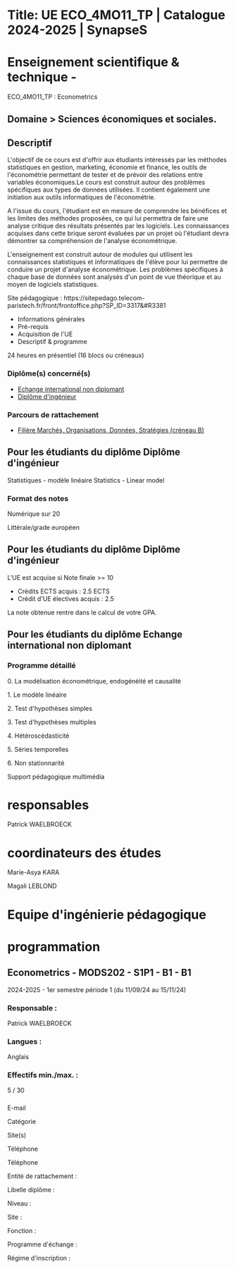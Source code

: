 # Title: UE ECO_4MO11_TP | Catalogue 2024-2025 | SynapseS

#  [ ](/catalogue/2024-2025) Enseignement scientifique & technique \-
ECO_4MO11_TP : Econometrics

## Domaine > Sciences économiques et sociales.

## Descriptif

  
L'objectif de ce cours est d'offrir aux étudiants intéressés par les méthodes
statistiques en gestion, marketing, économie et finance, les outils de
l'économétrie permettant de tester et de prévoir des relations entre variables
économiques.Le cours est construit autour des problèmes spécifiques aux types
de données utilisées. Il contient également une initiation aux outils
informatiques de l'économétrie.  
  
A l'issue du cours, l'étudiant est en mesure de comprendre les bénéfices et
les limites des méthodes proposées, ce qui lui permettra de faire une analyse
critique des résultats présentés par les logiciels. Les connaissances acquises
dans cette brique seront évaluées par un projet où l'étudiant devra démontrer
sa compréhension de l'analyse économétrique.  
  
L'enseignement est construit autour de modules qui utilisent les connaissances
statistiques et informatiques de l'élève pour lui permettre de conduire un
projet d'analyse économétrique. Les problèmes spécifiques à chaque base de
données sont analysés d'un point de vue théorique et au moyen de logiciels
statistiques.  
  
Site pédagogique : https://sitepedago.telecom-
paristech.fr/front/frontoffice.php?SP_ID=3317&#R3381

  * Informations générales
  * Pré-requis
  * Acquisition de l'UE
  * Descriptif & programme

24 heures en présentiel (16 blocs ou créneaux)

### Diplôme(s) concerné(s)

  * [Echange international non diplomant](/catalogue/2024-2025/diplome/1/PEI-echange-international-non-diplomant)
  * [Diplôme d'ingénieur](/catalogue/2024-2025/diplome/4/ING-diplome-d-ingenieur)

### Parcours de rattachement

  * [Filière Marchés, Organisations, Données, Stratégies (créneau B)](/catalogue/2024-2025/parcours/1405/MODS-filiere-marches-organisations-donnees-strategies-creneau-b)

## Pour les étudiants du diplôme Diplôme d'ingénieur

Statistiques - modèle linéaire Statistics - Linear model

### Format des notes

Numérique sur 20

Littérale/grade européen

## Pour les étudiants du diplôme Diplôme d'ingénieur

L'UE est acquise si Note finale >= 10

  * Crédits ECTS acquis : 2.5 ECTS
  * Crédit d'UE électives acquis : 2.5

La note obtenue rentre dans le calcul de votre GPA.

## Pour les étudiants du diplôme Echange international non diplomant

### Programme détaillé

0\. La modélisation économétrique, endogénéité et causalité

1\. Le modèle linéaire

2\. Test d'hypothèses simples

3\. Test d'hypothèses multiples

4\. Hétéroscédasticité

5\. Séries temporelles

6\. Non stationnarité

Support pédagogique multimédia

# responsables

Patrick WAELBROECK

# coordinateurs des études

Marie-Asya KARA

Magali LEBLOND

# Equipe d'ingénierie pédagogique

# programmation

## Econometrics - MODS202 - S1P1 - B1 - B1

2024-2025 - 1er semestre période 1 (du 11/09/24 au 15/11/24)

### Responsable :

Patrick WAELBROECK

### Langues :

Anglais

### Effectifs min./max. :

5 / 30

###

E-mail

Catégorie

Site(s)

Téléphone

Téléphone

Entité de rattachement :

Libelle diplôme :

Niveau :

Site :

Fonction :

Programme d'échange :

Régime d'inscription :

